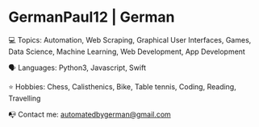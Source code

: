 # GermanPaul12 | German

💻 Topics: Automation, Web Scraping, Graphical User Interfaces, Games, Data Science, Machine Learning, Web Development, App Development

🗣 Languages: Python3, Javascript, Swift

⭐️ Hobbies: Chess, Calisthenics, Bike, Table tennis, Coding, Reading, Travelling

📭 Contact me: automatedbygerman@gmail.com
